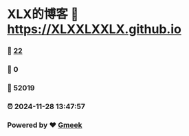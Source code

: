 # XLX的博客 :link: https://XLXXLXXLX.github.io 
### :page_facing_up: [22](https://XLXXLXXLX.github.io/tag.html) 
### :speech_balloon: 0 
### :hibiscus: 52019 
### :alarm_clock: 2024-11-28 13:47:57 
### Powered by :heart: [Gmeek](https://github.com/Meekdai/Gmeek)
